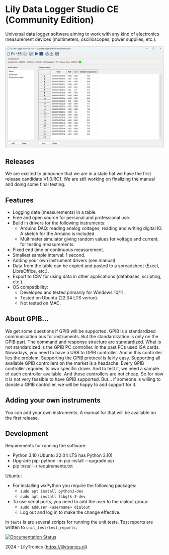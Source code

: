# Lily Data Logger Studio CE (Community Edition)

Universal data logger software aiming to work with any kind of electronics measurement devices
(multimeters, oscilloscopes, power supplies, etc.).

![main view](docs/images/main_view.png)

## Releases

We are excited to announce that we are in a state hat we have the first release candidate V1.0.RC1.
We are still working on finalizing the manual and doing some final testing.

## Features

* Logging data (measurements) in a table.
* Free and open source for personal and professional use.
* Build in drivers for the following instruments:
  * Arduino DAQ: reading analog voltages, reading and writing digital IO. A sketch for the Arduino is included.
  * Multimeter simulator giving random values for voltage and current, for testing measurements.
* Fixed end time or continuous measurement.
* Smallest sample interval: 1 second.
* Adding your own instrument drivers (see manual)
* Data from the table can be copied and pasted to a spreadsheet (Excel, LibreOffice, etc.).
* Export to CSV for using data in other applications (databases, scripting, etc.).
* OS compatibility:
  * Developed and tested primarily for Windows 10/11.
  * Tested on Ubuntu (22.04 LTS verion).
  * Not tested on MAC.

## About GPIB...

We get some questions if GPIB will be supported. GPIB is a standardized communication bus for instruments.
But the standardization is only on the GPIB part. The command and response structure are standardized.
What is not standardized is the GPIB PC controller. In the past PCs used ISA cards. 
Nowadays, you need to have a USB to GPIB controller. And in this controller lies the problem. 
Supporting the GPIB protocol is fairly easy. Supporting all available GPIB controllers on the market is a headache.
Every GPIB controller requires its own specific driver. And to test it, we need a sample of each controller available.
And those controllers are not cheap. So for now it is not very feasible to have GPIB supported. 
But... if someone is willing to donate a GPIB controller, we will be happy to add support for it.

## Adding your own instruments

You can add your own instruments. A manual for that will be available on the first release.

## Development

Requirements for running the software:

* Python 3.10 (Ubuntu 22.04 LTS has Python 3.10)
* Upgrade pip: python -m pip install --upgrade pip
* pip install -r requirements.txt

Ubuntu:

* For installing wxPython you require the following packages:
  * `sudo apt install python3-dev`
  * `sudo apt install libgtk-3-dev`
* To use serial ports, you need to add the user to the dialout group:
  * `sudo adduser <username> dialout`
  * Log out and log in to make the change effective.

In `tests` is are several scripts for running the unit tests.
Test reports are written to `unit_test/test_reports`.

[![Documentation Status](https://readthedocs.org/projects/lily-data-logger-studio-ce/badge/?version=latest)](https://lily-data-logger-studio-ce.readthedocs.io/en/latest/?badge=latest)

2024 - LilyTronics (https://lilytronics.nl)
